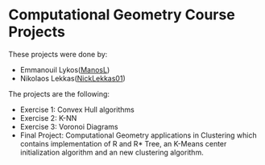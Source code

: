 # Computational Geometry Course Projects

These projects were done by:

- Emmanouil Lykos([ManosL](https://github.com/ManosL))
- Nikolaos Lekkas([NickLekkas01](https://github.com/NickLekkas01))

The projects are the following:

- Exercise 1: Convex Hull algorithms
- Exercise 2: K-NN
- Exercise 3: Voronoi Diagrams
- Final Project: Computational Geometry applications in Clustering which contains implementation of R and R* Tree, an K-Means center initialization algorithm and an new clustering algorithm.
